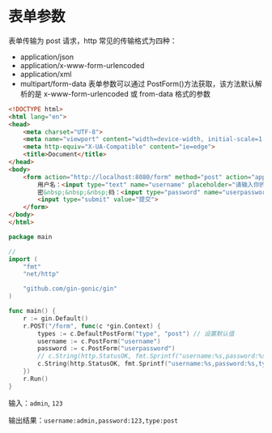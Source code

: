 # 表单参数
表单传输为 post 请求，http 常见的传输格式为四种：
- application/json
- application/x-www-form-urlencoded
- application/xml
- multipart/form-data
表单参数可以通过 PostForm()方法获取，该方法默认解析的是 x-www-form-urlencoded 或 from-data 格式的参数
```html
<!DOCTYPE html>
<html lang="en">
<head>
    <meta charset="UTF-8">
    <meta name="viewport" content="width=device-width, initial-scale=1.0">
    <meta http-equiv="X-UA-Compatible" content="ie=edge">
    <title>Document</title>
</head>
<body>
    <form action="http://localhost:8080/form" method="post" action="application/x-www-form-urlencoded">
        用户名：<input type="text" name="username" placeholder="请输入你的用户名">  <br>
        密&nbsp;&nbsp;&nbsp;码：<input type="password" name="userpassword" placeholder="请输入你的密码">  <br>
        <input type="submit" value="提交">
    </form>
</body>
</html>
```

```go
package main

//
import (
    "fmt"
    "net/http"

    "github.com/gin-gonic/gin"
)

func main() {
    r := gin.Default()
    r.POST("/form", func(c *gin.Context) {
        types := c.DefaultPostForm("type", "post") // 设置默认值
        username := c.PostForm("username")
        password := c.PostForm("userpassword")
        // c.String(http.StatusOK, fmt.Sprintf("username:%s,password:%s,type:%s", username, password, types))
        c.String(http.StatusOK, fmt.Sprintf("username:%s,password:%s,type:%s", username, password, types))
    })
    r.Run()
}
```

输入：`admin`, `123`

输出结果：`username:admin,password:123,type:post`
